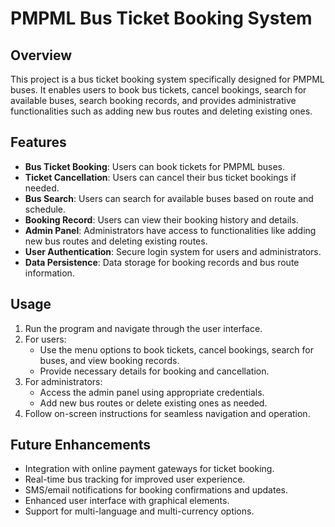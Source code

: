 # PMPML Bus Ticket Booking System

## Overview
This project is a bus ticket booking system specifically designed for PMPML buses. It enables users to book bus tickets, cancel bookings, search for available buses, search booking records, and provides administrative functionalities such as adding new bus routes and deleting existing ones.

## Features
- **Bus Ticket Booking**: Users can book tickets for PMPML buses.
- **Ticket Cancellation**: Users can cancel their bus ticket bookings if needed.
- **Bus Search**: Users can search for available buses based on route and schedule.
- **Booking Record**: Users can view their booking history and details.
- **Admin Panel**: Administrators have access to functionalities like adding new bus routes and deleting existing routes.
- **User Authentication**: Secure login system for users and administrators.
- **Data Persistence**: Data storage for booking records and bus route information.


## Usage
1. Run the program and navigate through the user interface.
2. For users:
   - Use the menu options to book tickets, cancel bookings, search for buses, and view booking records.
   - Provide necessary details for booking and cancellation.
3. For administrators:
   - Access the admin panel using appropriate credentials.
   - Add new bus routes or delete existing ones as needed.
4. Follow on-screen instructions for seamless navigation and operation.

## Future Enhancements
- Integration with online payment gateways for ticket booking.
- Real-time bus tracking for improved user experience.
- SMS/email notifications for booking confirmations and updates.
- Enhanced user interface with graphical elements.
- Support for multi-language and multi-currency options.

